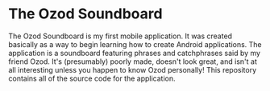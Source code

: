 # The Ozod Soundboard
The Ozod Soundboard is my first mobile application. It was created basically as a way to begin learning how to create Android applications. The application is a soundboard featuring phrases and catchphrases said by my friend Ozod. It's (presumably) poorly made, doesn't look great, and isn't at all interesting unless you happen to know Ozod personally! This repository contains all of the source code for the application.

## 



